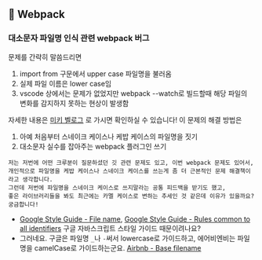 ## 📝 Webpack

### 대소문자 파일명 인식 관련 webpack 버그
문제를 간략히 말씀드리면

1. import from 구문에서 upper case 파일명을 불러옴
2. 실제 파일 이름은 lower case임
3. vscode 상에서는 문제가 없었지만 webpack --watch로 빌드할때 해당 파일의 변화를 감지하지 못하는 현상이 발생함

자세한 내용은 [미키 벨로그](https://velog.io/@0307kwon/%ED%8C%8C%EC%9D%BC%EB%AA%85-%EB%8C%80%EC%86%8C%EB%AC%B8%EC%9E%90-%EC%9D%B8%EC%8B%9D%EC%97%90-%EB%8C%80%ED%95%9C-%EA%B3%A0%EB%AF%BC) 로 가시면 확인하실 수 있습니다!
이 문제의 해결 방법은

1. 아예 처음부터 스네이크 케이스나 케밥 케이스의 파일명을 짓기
2. 대소문자 실수를 잡아주는 webpack 플러그인 쓰기

```
저는 저번에 어떤 크루분이 질문하셨던 깃 관련 문제도 있고, 이번 webpack 문제도 있어서,
개인적으로 파일명을 케밥 케이스나 스네이크 케이스를 쓰는게 좀 더 근본적인 문제 해결책이라고 생각합니다.
그런데 저번에 파일명을 스네이크 케이스로 쓰지말라는 공통 피드백을 받기도 했고,
좋은 라이브러리들을 봐도 최근에는 카멜 케이스로 변하는 추세인 것 같은데 이유가 있을까요? 궁금합니다! 
```

- [Google Style Guide - File name](https://google.github.io/styleguide/jsguide.html#file-name), [Google Style Guide - Rules common to all identifiers](https://google.github.io/styleguide/jsguide.html#naming-rules-common-to-all-identifiers) 구글 자바스크립트 스타일 가이드 때문이려나요?
- 그러네요. 구글은 파일명 `_`나 `-`써서 lowercase로 가이드하고, 에어비엔비는 파일명을 camelCase로 가이드하는군요. [Airbnb - Base filename](https://github.com/airbnb/javascript#naming--filename-matches-export)